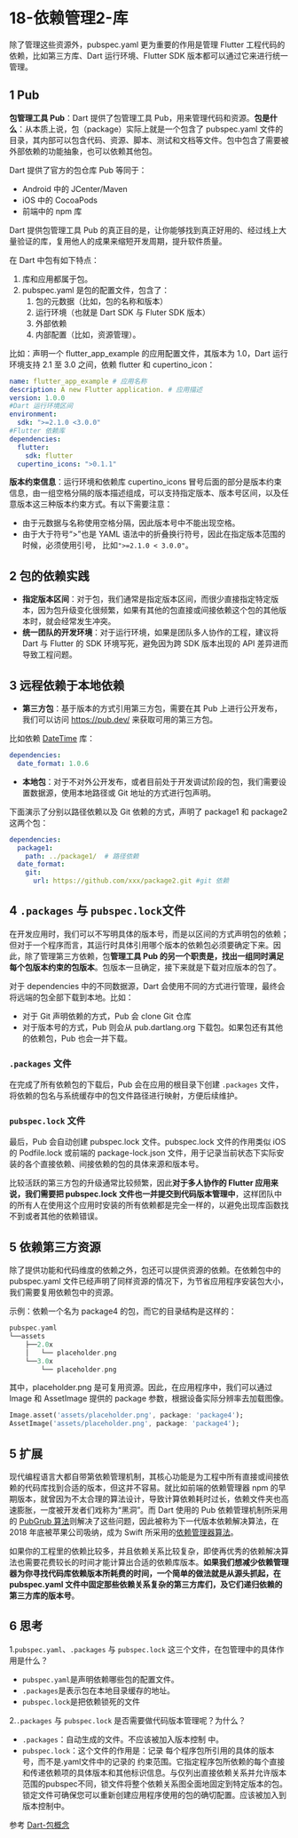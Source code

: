 # 18-依赖管理2-库

除了管理这些资源外，pubspec.yaml 更为重要的作用是管理 Flutter 工程代码的依赖，比如第三方库、Dart 运行环境、Flutter SDK 版本都可以通过它来进行统一管理。

## 1 Pub

**包管理工具 Pub**：Dart 提供了包管理工具 Pub，用来管理代码和资源。**包是什么**：从本质上说，包（package）实际上就是一个包含了 pubspec.yaml 文件的目录，其内部可以包含代码、资源、脚本、测试和文档等文件。包中包含了需要被外部依赖的功能抽象，也可以依赖其他包。

Dart 提供了官方的包仓库 Pub 等同于：

- Android 中的 JCenter/Maven
- iOS 中的 CocoaPods
- 前端中的 npm 库

Dart 提供包管理工具 Pub 的真正目的是，让你能够找到真正好用的、经过线上大量验证的库，复用他人的成果来缩短开发周期，提升软件质量。

在 Dart 中包有如下特点：

1. 库和应用都属于包。
2. pubspec.yaml 是包的配置文件，包含了：
   1. 包的元数据（比如，包的名称和版本）
   2. 运行环境（也就是 Dart SDK 与 Fluter SDK 版本）
   3. 外部依赖
   4. 内部配置（比如，资源管理）。

比如：声明一个 flutter_app_example 的应用配置文件，其版本为 1.0，Dart 运行环境支持 2.1 至 3.0 之间，依赖 flutter 和 cupertino_icon：

```yaml
name: flutter_app_example # 应用名称
description: A new Flutter application. # 应用描述
version: 1.0.0
#Dart 运行环境区间
environment:
  sdk: ">=2.1.0 <3.0.0"
#Flutter 依赖库
dependencies:
  flutter:
    sdk: flutter
  cupertino_icons: ">0.1.1"
```

**版本约束信息**：运行环境和依赖库 cupertino_icons 冒号后面的部分是版本约束信息，由一组空格分隔的版本描述组成，可以支持指定版本、版本号区间，以及任意版本这三种版本约束方式。有以下需要注意：

- 由于元数据与名称使用空格分隔，因此版本号中不能出现空格。
- 由于大于符号“>”也是 YAML 语法中的折叠换行符号，因此在指定版本范围的时候，必须使用引号， 比如`">=2.1.0 < 3.0.0"`。

## 2 包的依赖实践

- **指定版本区间**：对于包，我们通常是指定版本区间，而很少直接指定特定版本，因为包升级变化很频繁，如果有其他的包直接或间接依赖这个包的其他版本时，就会经常发生冲突。
- **统一团队的开发环境**：对于运行环境，如果是团队多人协作的工程，建议将 Dart 与 Flutter 的 SDK 环境写死，避免因为跨 SDK 版本出现的 API 差异进而导致工程问题。

## 3 远程依赖于本地依赖

- **第三方包**：基于版本的方式引用第三方包，需要在其 Pub 上进行公开发布，我们可以访问 <https://pub.dev/> 来获取可用的第三方包。

比如依赖 [DateTime](https://api.flutter.dev/flutter/dart-core/DateTime-class.html) 库：

```yaml
dependencies:
  date_format: 1.0.6
```

- **本地包**：对于不对外公开发布，或者目前处于开发调试阶段的包，我们需要设置数据源，使用本地路径或 Git 地址的方式进行包声明。

下面演示了分别以路径依赖以及 Git 依赖的方式，声明了 package1 和 package2 这两个包：

```yaml
dependencies:
  package1:
    path: ../package1/  # 路径依赖
  date_format:
    git:
      url: https://github.com/xxx/package2.git #git 依赖
```

## 4 `.packages` 与 `pubspec.lock`文件

在开发应用时，我们可以不写明具体的版本号，而是以区间的方式声明包的依赖；但对于一个程序而言，其运行时具体引用哪个版本的依赖包必须要确定下来。因此，除了管理第三方依赖，包**管理工具 Pub 的另一个职责是，找出一组同时满足每个包版本约束的包版本**。包版本一旦确定，接下来就是下载对应版本的包了。

对于 dependencies 中的不同数据源，Dart 会使用不同的方式进行管理，最终会将远端的包全部下载到本地。比如：

- 对于 Git 声明依赖的方式，Pub 会 clone Git 仓库
- 对于版本号的方式，Pub 则会从 pub.dartlang.org 下载包。如果包还有其他的依赖包，Pub 也会一并下载。

### `.packages` 文件

在完成了所有依赖包的下载后，Pub 会在应用的根目录下创建 `.packages` 文件，将依赖的包名与系统缓存中的包文件路径进行映射，方便后续维护。

### `pubspec.lock` 文件

最后，Pub 会自动创建 pubspec.lock 文件。pubspec.lock 文件的作用类似 iOS 的 Podfile.lock 或前端的 package-lock.json 文件，用于记录当前状态下实际安装的各个直接依赖、间接依赖的包的具体来源和版本号。

比较活跃的第三方包的升级通常比较频繁，因此**对于多人协作的 Flutter 应用来说，我们需要把 pubspec.lock 文件也一并提交到代码版本管理中**，这样团队中的所有人在使用这个应用时安装的所有依赖都是完全一样的，以避免出现库函数找不到或者其他的依赖错误。

## 5 依赖第三方资源

除了提供功能和代码维度的依赖之外，包还可以提供资源的依赖。在依赖包中的 pubspec.yaml 文件已经声明了同样资源的情况下，为节省应用程序安装包大小，我们需要复用依赖包中的资源。

示例：依赖一个名为 package4 的包，而它的目录结构是这样的：

```dart
pubspec.yaml
└──assets
    ├──2.0x
    │   └── placeholder.png
    └──3.0x
        └── placeholder.png
```

其中，placeholder.png 是可复用资源。因此，在应用程序中，我们可以通过 Image 和 AssetImage 提供的 package 参数，根据设备实际分辨率去加载图像。

```dart
Image.asset('assets/placeholder.png', package: 'package4');
AssetImage('assets/placeholder.png', package: 'package4');
```

## 5 扩展

现代编程语言大都自带第依赖管理机制，其核心功能是为工程中所有直接或间接依赖的代码库找到合适的版本，但这并不容易。就比如前端的依赖管理器 npm 的早期版本，就曾因为不太合理的算法设计，导致计算依赖耗时过长，依赖文件夹也高速膨胀，一度被开发者们戏称为“黑洞”。而 Dart 使用的 Pub 依赖管理机制所采用的 [PubGrub 算法](https://github.com/dart-lang/pub/blob/master/doc/solver.md)则解决了这些问题，因此被称为下一代版本依赖解决算法，在 2018 年底被苹果公司吸纳，成为 Swift 所采用的[依赖管理器算法](https://github.com/apple/swift-package-manager/pull/1918)。

如果你的工程里的依赖比较多，并且依赖关系比较复杂，即使再优秀的依赖解决算法也需要花费较长的时间才能计算出合适的依赖库版本。**如果我们想减少依赖管理器为你寻找代码库依赖版本所耗费的时间，一个简单的做法就是从源头抓起，在 pubspec.yaml 文件中固定那些依赖关系复杂的第三方库们，及它们递归依赖的第三方库的版本号**。

## 6 思考

1.`pubspec.yaml`、`.packages` 与 `pubspec.lock` 这三个文件，在包管理中的具体作用是什么？

- `pubspec.yaml`是声明依赖哪些包的配置文件。
- `.packages`是表示包在本地目录缓存的地址。
- `pubspec.lock`是把依赖锁死的文件

2.`.packages` 与 `pubspec.lock` 是否需要做代码版本管理呢？为什么？

- `.packages`：自动生成的文件。不应该被加入版本控制 中。
- `pubspec.lock`：这个文件的作用是：记录 每个程序包所引用的具体的版本号，而不是.yaml文件中的记录的 约束范围。它指定程序包所依赖的每个直接和传递依赖项的具体版本和其他标识信息。与仅列出直接依赖关系并允许版本范围的pubspec不同，锁文件将整个依赖关系图全面地固定到特定版本的包。锁定文件可确保您可以重新创建应用程序使用的包的确切配置。应该被加入到版本控制中。

参考 [Dart-包概念](http://yannischeng.com/Dart-%E5%8C%85%E6%A6%82%E5%BF%B5/)
